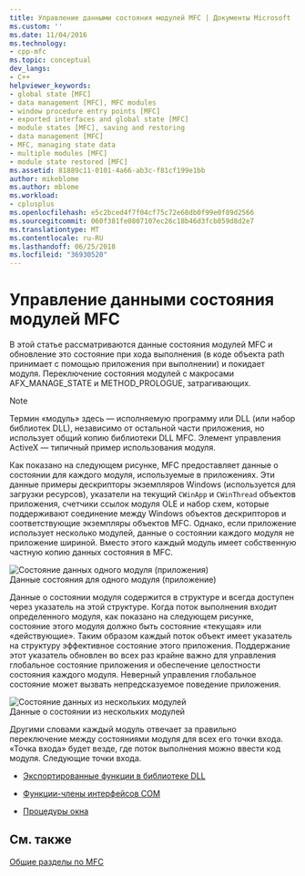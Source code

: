 ```yaml
---
title: Управление данными состояния модулей MFC | Документы Microsoft
ms.custom: ''
ms.date: 11/04/2016
ms.technology:
- cpp-mfc
ms.topic: conceptual
dev_langs:
- C++
helpviewer_keywords:
- global state [MFC]
- data management [MFC], MFC modules
- window procedure entry points [MFC]
- exported interfaces and global state [MFC]
- module states [MFC], saving and restoring
- data management [MFC]
- MFC, managing state data
- multiple modules [MFC]
- module state restored [MFC]
ms.assetid: 81889c11-0101-4a66-ab3c-f81cf199e1bb
author: mikeblome
ms.author: mblome
ms.workload:
- cplusplus
ms.openlocfilehash: e5c2bced4f7f04cf75c72e68db0f99e0f89d2566
ms.sourcegitcommit: 060f381fe0807107ec26c18b46d3fcb859d8d2e7
ms.translationtype: MT
ms.contentlocale: ru-RU
ms.lasthandoff: 06/25/2018
ms.locfileid: "36930520"
---
```

# <a name="managing-the-state-data-of-mfc-modules"></a>Управление данными состояния модулей MFC
В этой статье рассматриваются данные состояния модулей MFC и обновление это состояние при хода выполнения (в коде объекта path принимает с помощью приложения при выполнении) и покидает модуля. Переключение состояния модулей с макросами AFX_MANAGE_STATE и METHOD_PROLOGUE, затрагивающих.  
  
> [!NOTE]
>  Термин «модуль» здесь — исполняемую программу или DLL (или набор библиотек DLL), независимо от остальной части приложения, но использует общий копию библиотеки DLL MFC. Элемент управления ActiveX — типичный пример использования модуля.  
  
 Как показано на следующем рисунке, MFC предоставляет данные о состоянии для каждого модуля, используемые в приложениях. Эти данные примеры дескрипторы экземпляров Windows (используется для загрузки ресурсов), указатели на текущий `CWinApp` и `CWinThread` объектов приложения, счетчики ссылок модуля OLE и набор схем, которые поддерживают соединение между Windows объектов дескрипторов и соответствующие экземпляры объектов MFC. Однако, если приложение использует несколько модулей, данные о состоянии каждого модуля не приложение шириной. Вместо этого каждый модуль имеет собственную частную копию данных состояния в MFC.  
  
 ![Состояние данных одного модуля &#40;приложения&#41;](../mfc/media/vc387n1.gif "vc387n1")  
Данные состояния для одного модуля (приложение)  
  
 Данные о состоянии модуля содержится в структуре и всегда доступен через указатель на этой структуре. Когда поток выполнения входит определенного модуля, как показано на следующем рисунке, состояние этого модуля должно быть состояние «текущая» или «действующие». Таким образом каждый поток объект имеет указатель на структуру эффективное состояние этого приложения. Поддержание этот указатель обновлен во всех раз крайне важно для управления глобальное состояние приложения и обеспечение целостности состояния каждого модуля. Неверный управления глобальное состояние может вызвать непредсказуемое поведение приложения.  
  
 ![Состояние данных из нескольких модулей](../mfc/media/vc387n2.gif "vc387n2")  
Данные о состоянии из нескольких модулей  
  
 Другими словами каждый модуль отвечает за правильно переключение между состояниями модуля для всех его точки входа. «Точка входа» будет везде, где поток выполнения можно ввести код модуля. Следующие точки входа.  
  
-   [Экспортированные функции в библиотеке DLL](../mfc/exported-dll-function-entry-points.md)  
  
-   [Функции-члены интерфейсов COM](../mfc/com-interface-entry-points.md)  
  
-   [Процедуры окна](../mfc/window-procedure-entry-points.md)  
  
## <a name="see-also"></a>См. также  
 [Общие разделы по MFC](../mfc/general-mfc-topics.md)

